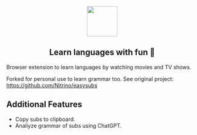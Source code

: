 <p align="center">
  <img height="80" src="./logo.png">
</p>
<p align="center">
  <h2 align="center">Learn languages with fun 🎉</h2>
</p>

Browser extension to learn languages by watching movies and TV shows.

Forked for personal use to learn grammar too.
See original project: https://github.com/Nitrino/easysubs


## Additional Features
- Copy subs to clipboard.
- Analiyze grammar of subs using ChatGPT.